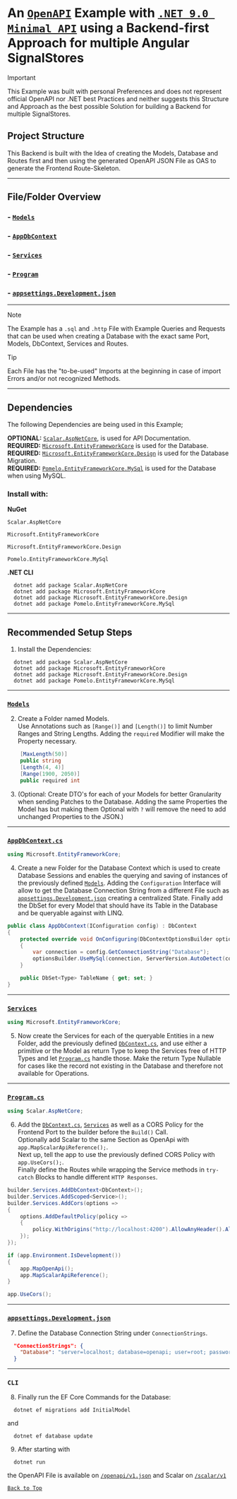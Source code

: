 # An [`OpenAPI`](https://www.openapis.org/) Example with [`.NET 9.0 Minimal API`](https://learn.microsoft.com/en-us/aspnet/core/fundamentals/minimal-apis?view=aspnetcore-9.0) using a Backend-first Approach for multiple Angular SignalStores

> [!IMPORTANT]
> This Example was built with personal Preferences and does not represent official OpenAPI nor .NET best Practices and neither suggests this Structure and Approach as the best possible Solution for building a Backend for multiple SignalStores.

## Project Structure

This Backend is built with the Idea of creating the Models, Database and Routes first and then using the generated OpenAPI JSON File as OAS to generate the Frontend Route-Skeleton.   

---

## File/Folder Overview

### - [`Models`](#Models)

### - [`AppDbContext`](#AppDbContextcs)

### - [`Services`](#Services)

### - [`Program`](#Programcs)

### - [`appsettings.Development.json`](#appsettingsDevelopmentjson)

---

> [!NOTE]
> The Example has a `.sql` and `.http` File with Example Queries and Requests that can be used when creating a Database with the exact same Port, Models, DbContext, Services and Routes.

> [!TIP]
> Each File has the "to-be-used" Imports at the beginning in case of import Errors and/or not recognized Methods.

---

## Dependencies

The following Dependencies are being used in this Example;

__OPTIONAL:__ [`Scalar.AspNetCore`](https://scalar.com/), 
is used for API Documentation.    
__REQUIRED:__ [`Microsoft.EntityFrameworkCore`](https://learn.microsoft.com/en-us/ef/core/) 
is used for the Database.     
__REQUIRED:__ [`Microsoft.EntityFrameworkCore.Design`](https://ngrx.io/guide/signals) 
is used for the Database Migration.  
__REQUIRED:__ [`Pomelo.EntityFrameworkCore.MySql`](https://github.com/PomeloFoundation/Pomelo.EntityFrameworkCore.MySql) 
is used for the Database when using MySQL.  

### Install with:

__NuGet__

```text
Scalar.AspNetCore
```
```text
Microsoft.EntityFrameworkCore
```
```text
Microsoft.EntityFrameworkCore.Design
```
```text
Pomelo.EntityFrameworkCore.MySql
```

__.NET CLI__

```shell
  dotnet add package Scalar.AspNetCore
  dotnet add package Microsoft.EntityFrameworkCore
  dotnet add package Microsoft.EntityFrameworkCore.Design
  dotnet add package Pomelo.EntityFrameworkCore.MySql
```

---

## Recommended Setup Steps

1. Install the Dependencies:

```shell
  dotnet add package Scalar.AspNetCore
  dotnet add package Microsoft.EntityFrameworkCore
  dotnet add package Microsoft.EntityFrameworkCore.Design
  dotnet add package Pomelo.EntityFrameworkCore.MySql
```

---

### [`Models`](./Models)

2. Create a Folder named Models.  
Use Annotations such as `[Range()]` and `[Length()]` to limit Number Ranges and String Lengths.
Adding the `required` Modifier will make the Property necessary.

```csharp
    [MaxLength(50)]
    public string
    [Length(4, 4)]
    [Range(1900, 2050)]
    public required int
```

3. (Optional: Create DTO's for each of your Models for better Granularity when sending Patches to the Database. Adding 
the same Properties the Model has but making them Optional with `?` will remove the need to add unchanged Properties to 
the JSON.)

---

### [`AppDbContext.cs`](./Data/AppDbContext.cs)

```csharp
using Microsoft.EntityFrameworkCore;
```

4. Create a new Folder for the Database Context which is used to create Database Sessions and enables the querying and 
saving of instances of the previously defined [`Models`](./Models).
Adding the `Configuration` Interface will allow to get the Database Connection String from a different File such as 
[`appsettings.Development.json`](appsettings.Development.json) creating a centralized State.
Finally add the DbSet for every Model that should have its Table in the Database and be queryable against with LINQ.

```csharp
public class AppDbContext(IConfiguration config) : DbContext
{
    protected override void OnConfiguring(DbContextOptionsBuilder optionsBuilder)
    {
        var connection = config.GetConnectionString("Database");
        optionsBuilder.UseMySql(connection, ServerVersion.AutoDetect(connection));
    }

    public DbSet<Type> TableName { get; set; }
}
```

---

### [`Services`](./Services)

```csharp
using Microsoft.EntityFrameworkCore;
```
 
5. Now create the Services for each of the queryable Entities in a new Folder, add the previously defined 
[`DbContext.cs`](./Data/AppDbContext.cs), and use either a primitive or the Model as return Type to keep the Services 
free of HTTP Types and let [`Program.cs`](Program.cs) handle those. Make the return Type Nullable for cases like the 
record not existing in the Database and therefore not available for Operations.  

---

### [`Program.cs`](Program.cs)

```csharp
using Scalar.AspNetCore;
```

6. Add the [`DbContext.cs`](./Data/AppDbContext.cs), [`Services`](./Services) as well as a CORS Policy for the Frontend 
Port to the builder before the `Build()` Call.  
Optionally add Scalar to the same Section as OpenApi with `app.MapScalarApiReference();`.  
Next up, tell the app to use the previously defined CORS Policy with `app.UseCors();`.  
Finally define the Routes while wrapping the Service methods in `try-catch` Blocks to handle different `HTTP Responses`.  

```csharp
builder.Services.AddDbContext<DbContext>();
builder.Services.AddScoped<Service>();
builder.Services.AddCors(options =>
{
    options.AddDefaultPolicy(policy =>
    {
        policy.WithOrigins("http://localhost:4200").AllowAnyHeader().AllowAnyMethod();
    });
});

if (app.Environment.IsDevelopment())
{
    app.MapOpenApi();
    app.MapScalarApiReference();
}

app.UseCors();
```

---

### [`appsettings.Development.json`](appsettings.Development.json)

7. Define the Database Connection String under `ConnectionStrings`.  

```json
  "ConnectionStrings": {
    "Database": "server=localhost; database=openapi; user=root; password=;"
  }
```

---

### `CLI`

8. Finally run the EF Core Commands for the Database:

```shell
  dotnet ef migrations add InitialModel
```
and 
```shell
  dotnet ef database update
```

9. After starting with 
```shell
  dotnet run
```
the OpenAPI File is available on [`/openapi/v1.json`](http://localhost:5083/openapi/v1.json) and 
Scalar on [`/scalar/v1`](http://localhost:5083/scalar/v1)

[`Back to Top`](#an-openapi-example-with-net-90-minimal-api-using-a-backend-first-approach-for-multiple-angular-signalstores)